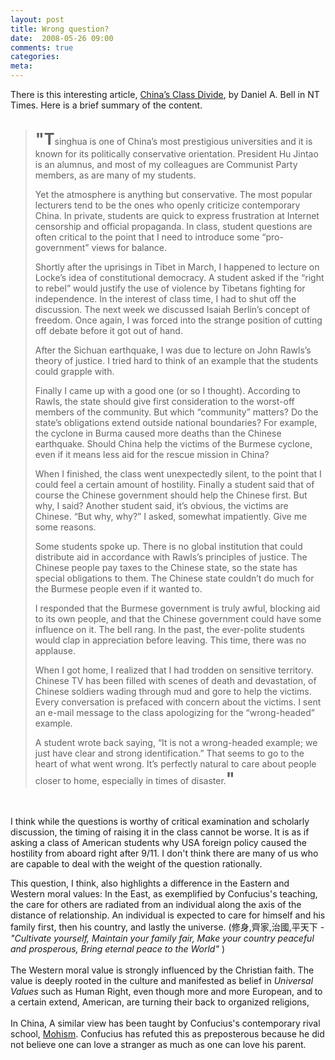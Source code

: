 ```yaml
---
layout: post
title: Wrong question?
date:  2008-05-26 09:00
comments: true
categories:
meta: 
---
```

There is this interesting article, <a href="http://www.nytimes.com/2008/05/21/opinion/21bell.html?ex=1369108800&amp;en=848705a0fc854fa7&amp;ei=5124&amp;partner=permalink&amp;exprod=permalink">China’s Class Divide</a>, by Daniel A. Bell in NT Times. Here is a brief summary of the content.<br /><br /><blockquote><span style="font-size:180%;"><span style="font-weight: bold;">"T</span></span>singhua   is one of China’s most prestigious universities and it is known for its   politically conservative orientation. President Hu Jintao is an alumnus, and   most of my colleagues are Communist Party members, as are many of my students.    <p>Yet the atmosphere is anything but conservative. The most popular lecturers   tend to be the ones who openly criticize contemporary China. In private,   students are quick to express frustration at Internet censorship and official   propaganda. In class, student questions are often critical to the point that I   need to introduce some “pro-government” views for balance. </p>  <p>Shortly after the uprisings in Tibet in March, I happened to lecture on   Locke’s idea of constitutional democracy. A student asked if the “right to   rebel” would justify the use of violence by Tibetans fighting for independence.   In the interest of class time, I had to shut off the discussion. The next week   we discussed Isaiah Berlin’s concept of freedom. Once again, I was forced   into the strange position of cutting off debate before it got out of hand. </p>  <p>After the Sichuan earthquake, I was due to lecture on John Rawls’s   theory of justice. I tried hard to think   of an example that the students could grapple with. </p>  <p>Finally I came up with a good one (or so I thought). According to Rawls, the   state should give first consideration to the worst-off members of the   community. But which “community” matters? Do the state’s obligations extend   outside national boundaries? For example, the cyclone in Burma caused more   deaths than the Chinese earthquake. Should China help the victims of the   Burmese cyclone, even if it means less aid for the rescue mission in China? </p>  <p>When I finished, the class went unexpectedly silent, to the point that I   could feel a certain amount of hostility. Finally a student said that of course   the Chinese government should help the Chinese first. But why, I said? Another   student said, it’s obvious, the victims are Chinese. “But why, why?” I asked,   somewhat impatiently. Give me some reasons. </p>  <p>Some students spoke up. There is no global institution that could distribute   aid in accordance with Rawls’s principles of justice. The Chinese people pay   taxes to the Chinese state, so the state has special obligations to them. The   Chinese state couldn’t do much for the Burmese people even if it wanted to. </p>  <p>I responded that the Burmese government is truly awful, blocking aid to its   own people, and that the Chinese government could have some influence on it. The bell rang. In the past, the ever-polite students would clap in   appreciation before leaving. This time, there was no applause.</p>  <p>When I got home, I realized that I had trodden on sensitive territory.   Chinese TV has been filled with scenes of death and devastation, of Chinese   soldiers wading through mud and gore to help the victims. Every conversation is   prefaced with concern about the victims. I sent an e-mail message to the class   apologizing for the “wrong-headed” example.</p>  <p>A student wrote back saying, “It is not a wrong-headed example; we just have   clear and strong identification.” That seems to go to the heart of what went   wrong. It’s perfectly natural to care about people closer to home, especially   in times of disaster.<span style="font-size:180%;"><span style="font-weight: bold;">"</span></span></p></blockquote><br /><p>I think while the questions is worthy of critical examination and scholarly discussion, the timing of raising it in the class cannot be worse. It is as if asking a class of American students why USA foreign policy caused the hostility from aboard right after 9/11. I don't think there are many of us who are capable to deal with the weight of the question rationally.<br /></p>This question, I think, also highlights a difference in the Eastern and Western moral values: In the East, as exemplified by Confucius's teaching,  the care for others are radiated from an individual along the axis of the distance of relationship. An individual is expected to care for himself and his family first, then his country, and lastly the universe. (修身,齊家,治國,平天下 - <span style="font-style: italic;">"Cultivate yourself, Maintain your family fair, Make your country peaceful and prosperous, Bring eternal peace to the World"</span> )<br /><br />The Western moral value is strongly influenced by the Christian faith.  The value is deeply rooted in the culture and manifested as belief in <span style="font-style: italic;">Universal Values</span> such as Human Right, even though more and more European, and to a certain extend, American, are turning their back to organized religions,<br /><br />In China, A similar view has been taught by Confucius's contemporary rival school, <a href="http://en.wikipedia.org/wiki/Mohism">Mohism</a>. Confucius has refuted this as  preposterous because he did not believe one can love a stranger as much as one can love his parent.